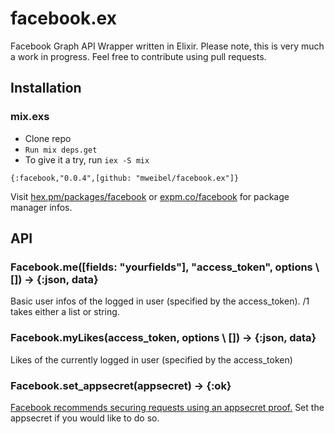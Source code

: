 # facebook.ex

Facebook Graph API Wrapper written in Elixir.
Please note, this is very much a work in progress. Feel free to contribute using pull requests.

## Installation

### mix.exs

* Clone repo  
* `Run mix deps.get`  
* To give it a try, run `iex -S mix`  
  
```
{:facebook,"0.0.4",[github: "mweibel/facebook.ex"]}
```

Visit [hex.pm/packages/facebook](https://hex.pm/packages/facebook) or
[expm.co/facebook](http://expm.co/facebook) for package manager infos.

## API

### Facebook.me([fields: "yourfields"], "access_token", options \\ []) -> {:json, data}
Basic user infos of the logged in user (specified by the access_token). /1 takes either a list or string.

### Facebook.myLikes(access_token, options \\ []) -> {:json, data}
Likes of the currently logged in user (specified by the access_token)  
  
### Facebook.set_appsecret(appsecret) -> {:ok}
[Facebook recommends securing requests using an appsecret proof.](https://developers.facebook.com/docs/graph-api/securing-requests)
Set the appsecret if you would like to do so.